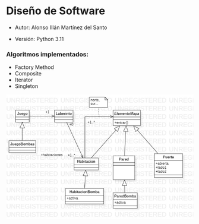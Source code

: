 # Diseño de Software

- Autor: Alonso Illán Martínez del Santo

- Versión: Python 3.11

### Algoritmos implementados:
  - Factory Method
  - Composite
  - Iterator
  - Singleton

![StarUML FM](https://github.com/developwannabe/laberintoPython/blob/main/StarUMLFM.jpg?raw=true)

